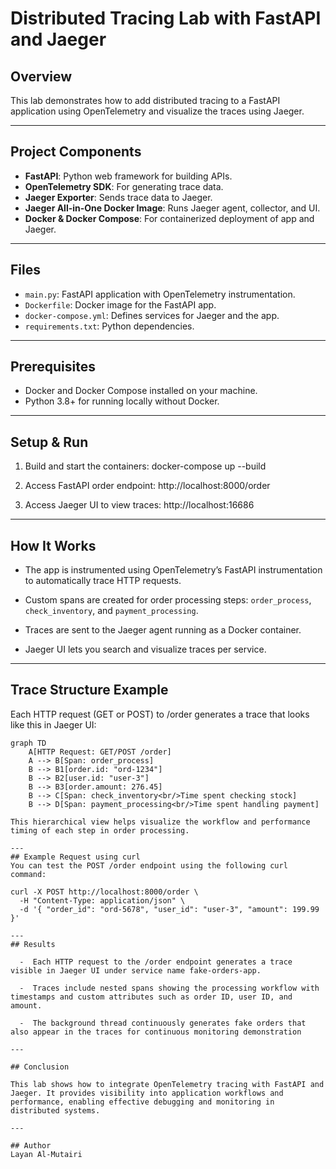 # Distributed Tracing Lab with FastAPI and Jaeger

## Overview

This lab demonstrates how to add distributed tracing to a FastAPI application using OpenTelemetry and visualize the traces using Jaeger.

---

## Project Components

- **FastAPI**: Python web framework for building APIs.
- **OpenTelemetry SDK**: For generating trace data.
- **Jaeger Exporter**: Sends trace data to Jaeger.
- **Jaeger All-in-One Docker Image**: Runs Jaeger agent, collector, and UI.
- **Docker & Docker Compose**: For containerized deployment of app and Jaeger.

---

## Files

- `main.py`: FastAPI application with OpenTelemetry instrumentation.
- `Dockerfile`: Docker image for the FastAPI app.
- `docker-compose.yml`: Defines services for Jaeger and the app.
- `requirements.txt`: Python dependencies.

---

## Prerequisites

- Docker and Docker Compose installed on your machine.
- Python 3.8+ for running locally without Docker.

---

## Setup & Run

1. Build and start the containers:
docker-compose up --build

3. Access FastAPI order endpoint:
http://localhost:8000/order

3. Access Jaeger UI to view traces:
http://localhost:16686


---

## How It Works

- The app is instrumented using OpenTelemetry’s FastAPI instrumentation to automatically trace HTTP requests.

- Custom spans are created for order processing steps: `order_process`, `check_inventory`, and `payment_processing`.

- Traces are sent to the Jaeger agent running as a Docker container.

- Jaeger UI lets you search and visualize traces per service.

---
## Trace Structure Example
Each HTTP request (GET or POST) to /order generates a trace that looks like this in Jaeger UI:

```mermaid
graph TD
    A[HTTP Request: GET/POST /order]
    A --> B[Span: order_process]
    B --> B1[order.id: "ord-1234"]
    B --> B2[user.id: "user-3"]
    B --> B3[order.amount: 276.45]
    B --> C[Span: check_inventory<br/>Time spent checking stock]
    B --> D[Span: payment_processing<br/>Time spent handling payment]

This hierarchical view helps visualize the workflow and performance timing of each step in order processing.

---
## Example Request using curl
You can test the POST /order endpoint using the following curl command:

curl -X POST http://localhost:8000/order \
  -H "Content-Type: application/json" \
  -d '{ "order_id": "ord-5678", "user_id": "user-3", "amount": 199.99 }'

---
## Results

  -  Each HTTP request to the /order endpoint generates a trace visible in Jaeger UI under service name fake-orders-app.

  -  Traces include nested spans showing the processing workflow with timestamps and custom attributes such as order ID, user ID, and amount.

  -  The background thread continuously generates fake orders that also appear in the traces for continuous monitoring demonstration

---
    
## Conclusion

This lab shows how to integrate OpenTelemetry tracing with FastAPI and Jaeger. It provides visibility into application workflows and performance, enabling effective debugging and monitoring in distributed systems.

---

## Author
Layan Al-Mutairi
